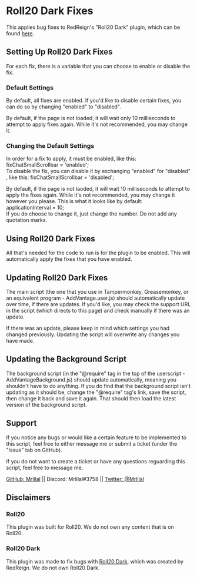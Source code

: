 # Roll20 Dark Fixes

This applies bug fixes to RedReign's "Roll20 Dark" plugin, which can be found [here](https://openuserjs.org/scripts/RedReign/Roll20_Dark).  

## Setting Up Roll20 Dark Fixes

For each fix, there is a variable that you can choose to enable or disable the fix.  

### Default Settings

By default, all fixes are enabled. If you'd like to disable certain fixes, you can do so by changing "enabled" to "disabled".  

By default, if the page is not loaded, it will wait only 10 milliseconds to attempt to apply fixes again. While it's not recommended, you may change it.  

### Changing the Default Settings

In order for a fix to apply, it must be enabled, like this:  
fixChatSmallScrollbar = 'enabled';  
To disable the fix, you can disable it by exchanging "enabled" for "disabled" , like this:
fixChatSmallScrollbar = 'disabled';  

By default, if the page is not laoded, it will wait 10 milliseconds to attempt to apply the fixes again. While it's not recommended, you may change it however you please. This is what it looks like by default:  
applicationInterval = 10;  
If you do choose to change it, just change the number. Do not add any quotation marks.

## Using Roll20 Dark Fixes

All that's needed for the code to run is for the plugin to be enabled. This will automatically apply the fixes that you have enabled.  

## Updating Roll20 Dark Fixes

The main script (the one that you use in Tampermonkey, Greasemonkey, or an equivalent program - AddVantage.user.js) should automatically update over time, if there are updates. If you'd like, you may check the support URL in the script (which directs to this page) and check manually if there was an update.  

If there was an update, please keep in mind which settings you had changed previously. Updating the script will overwrite any changes you have made.  

## Updating the Background Script

The background script (in the "@require" tag in the top of the userscript - AddVantageBackground.js) should update automatically, meaning you shouldn't have to do anything. If you do find that the background script isn't updating as it should be, change the "@require" tag's link, save the script, then change it back and save it again. That should then load the latest version of the background script.  

## Support

If you notice any bugs or would like a certain feature to be implemented to this script, feel free to either message me or submit a ticket (under the "Issue" tab on GitHub).

If you do not want to create a ticket or have any questions reguarding this script, feel free to message me.

[GitHub: Mrlilal](https://github.com/Mrlilal) || Discord: Mrlilal#3758 || [Twitter: @Mrlilal](https://twitter.com/mrlilal)

## Disclaimers

### Roll20

This plugin was built for Roll20. We do not own any content that is on Roll20.  

### Roll20 Dark

This plugin was made to fix bugs with [Roll20 Dark](https://openuserjs.org/scripts/RedReign/Roll20_Dark), which was created by RedReign. We do not own Roll20 Dark.
